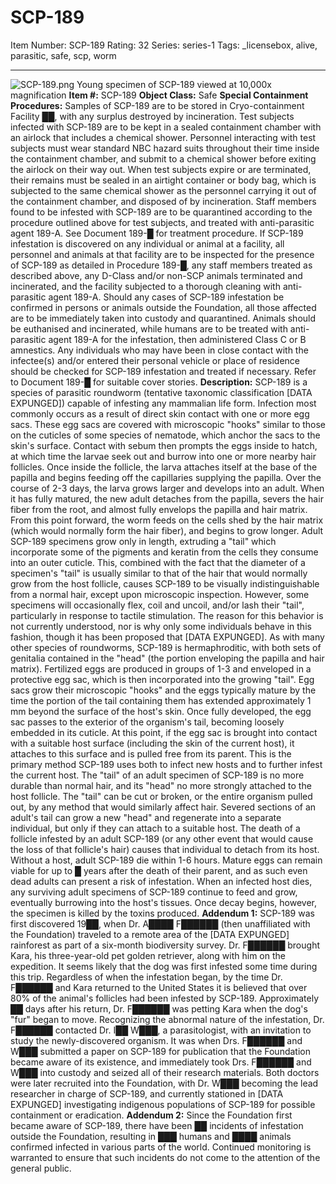 # SCP-189
Item Number: SCP-189
Rating: 32
Series: series-1
Tags: _licensebox, alive, parasitic, safe, scp, worm

---

![SCP-189.png](https://scp-wiki.wdfiles.com/local--files/scp-189/SCP-189.png)
Young specimen of SCP-189 viewed at 10,000x magnification
**Item #:** SCP-189
**Object Class:** Safe
**Special Containment Procedures:** Samples of SCP-189 are to be stored in Cryo-containment Facility ██, with any surplus destroyed by incineration. Test subjects infected with SCP-189 are to be kept in a sealed containment chamber with an airlock that includes a chemical shower. Personnel interacting with test subjects must wear standard NBC hazard suits throughout their time inside the containment chamber, and submit to a chemical shower before exiting the airlock on their way out. When test subjects expire or are terminated, their remains must be sealed in an airtight container or body bag, which is subjected to the same chemical shower as the personnel carrying it out of the containment chamber, and disposed of by incineration.
Staff members found to be infested with SCP-189 are to be quarantined according to the procedure outlined above for test subjects, and treated with anti-parasitic agent 189-A. See Document 189-█ for treatment procedure. If SCP-189 infestation is discovered on any individual or animal at a facility, all personnel and animals at that facility are to be inspected for the presence of SCP-189 as detailed in Procedure 189-█, any staff members treated as described above, any D-Class and/or non-SCP animals terminated and incinerated, and the facility subjected to a thorough cleaning with anti-parasitic agent 189-A.
Should any cases of SCP-189 infestation be confirmed in persons or animals outside the Foundation, all those affected are to be immediately taken into custody and quarantined. Animals should be euthanised and incinerated, while humans are to be treated with anti-parasitic agent 189-A for the infestation, then administered Class C or B amnestics. Any individuals who may have been in close contact with the infectee(s) and/or entered their personal vehicle or place of residence should be checked for SCP-189 infestation and treated if necessary. Refer to Document 189-█ for suitable cover stories.
**Description:** SCP-189 is a species of parasitic roundworm (tentative taxonomic classification [DATA EXPUNGED]) capable of infesting any mammalian life form. Infection most commonly occurs as a result of direct skin contact with one or more egg sacs. These egg sacs are covered with microscopic "hooks" similar to those on the cuticles of some species of nematode, which anchor the sacs to the skin's surface. Contact with sebum then prompts the eggs inside to hatch, at which time the larvae seek out and burrow into one or more nearby hair follicles.
Once inside the follicle, the larva attaches itself at the base of the papilla and begins feeding off the capillaries supplying the papilla. Over the course of 2-3 days, the larva grows larger and develops into an adult. When it has fully matured, the new adult detaches from the papilla, severs the hair fiber from the root, and almost fully envelops the papilla and hair matrix. From this point forward, the worm feeds on the cells shed by the hair matrix (which would normally form the hair fiber), and begins to grow longer.
Adult SCP-189 specimens grow only in length, extruding a "tail" which incorporate some of the pigments and keratin from the cells they consume into an outer cuticle. This, combined with the fact that the diameter of a specimen's "tail" is usually similar to that of the hair that would normally grow from the host follicle, causes SCP-189 to be visually indistinguishable from a normal hair, except upon microscopic inspection. However, some specimens will occasionally flex, coil and uncoil, and/or lash their "tail", particularly in response to tactile stimulation. The reason for this behavior is not currently understood, nor is why only some individuals behave in this fashion, though it has been proposed that [DATA EXPUNGED].
As with many other species of roundworms, SCP-189 is hermaphroditic, with both sets of genitalia contained in the "head" (the portion enveloping the papilla and hair matrix). Fertilized eggs are produced in groups of 1-3 and enveloped in a protective egg sac, which is then incorporated into the growing "tail". Egg sacs grow their microscopic "hooks" and the eggs typically mature by the time the portion of the tail containing them has extended approximately 1 mm beyond the surface of the host's skin. Once fully developed, the egg sac passes to the exterior of the organism's tail, becoming loosely embedded in its cuticle. At this point, if the egg sac is brought into contact with a suitable host surface (including the skin of the current host), it attaches to this surface and is pulled free from its parent. This is the primary method SCP-189 uses both to infect new hosts and to further infest the current host.
The "tail" of an adult specimen of SCP-189 is no more durable than normal hair, and its "head" no more strongly attached to the host follicle. The "tail" can be cut or broken, or the entire organism pulled out, by any method that would similarly affect hair. Severed sections of an adult's tail can grow a new "head" and regenerate into a separate individual, but only if they can attach to a suitable host. The death of a follicle infested by an adult SCP-189 (or any other event that would cause the loss of that follicle's hair) causes that individual to detach from its host. Without a host, adult SCP-189 die within 1-6 hours. Mature eggs can remain viable for up to █ years after the death of their parent, and as such even dead adults can present a risk of infestation.
When an infected host dies, any surviving adult specimens of SCP-189 continue to feed and grow, eventually burrowing into the host's tissues. Once decay begins, however, the specimen is killed by the toxins produced.
**Addendum 1:** SCP-189 was first discovered 19██, when Dr. A████ F██████ (then unaffiliated with the Foundation) traveled to a remote area of the [DATA EXPUNGED] rainforest as part of a six-month biodiversity survey. Dr. F██████ brought Kara, his three-year-old pet golden retriever, along with him on the expedition. It seems likely that the dog was first infested some time during this trip. Regardless of when the infestation began, by the time Dr. F██████ and Kara returned to the United States it is believed that over 80% of the animal's follicles had been infested by SCP-189. Approximately ██ days after his return, Dr. F██████ was petting Kara when the dog's "fur" began to move. Recognizing the abnormal nature of the infestation, Dr. F██████ contacted Dr. I██ W███, a parasitologist, with an invitation to study the newly-discovered organism. It was when Drs. F██████ and W███ submitted a paper on SCP-189 for publication that the Foundation became aware of its existence, and immediately took Drs. F██████ and W███ into custody and seized all of their research materials. Both doctors were later recruited into the Foundation, with Dr. W███ becoming the lead researcher in charge of SCP-189, and currently stationed in [DATA EXPUNGED] investigating indigenous populations of SCP-189 for possible containment or eradication.
**Addendum 2:** Since the Foundation first became aware of SCP-189, there have been ██ incidents of infestation outside the Foundation, resulting in ███ humans and ████ animals confirmed infected in various parts of the world. Continued monitoring is warranted to ensure that such incidents do not come to the attention of the general public.